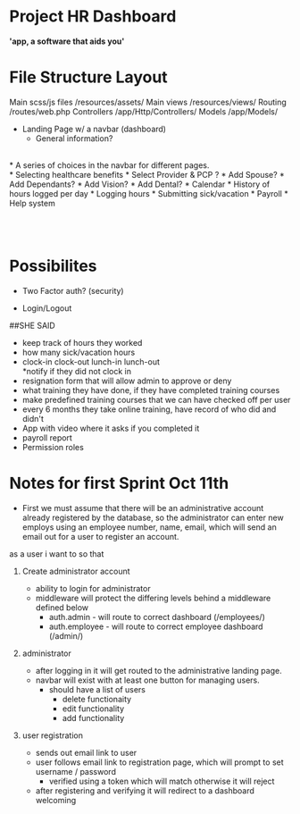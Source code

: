 # Project HR Dashboard
__'app, a software that aids you'__

# File Structure Layout
Main scss/js files  /resources/assets/
Main views          /resources/views/
Routing             /routes/web.php
Controllers         /app/Http/Controllers/
Models              /app/Models/


* Landing Page w/ a navbar (dashboard)
  * General information?
<br>
* A series of choices in the navbar for different pages.
<br>
* Selecting healthcare benefits
  * Select Provider & PCP ? 
  * Add Spouse?
  * Add Dependants?
  * Add Vision?
  * Add Dental?
* Calendar
  * History of hours logged per day
  * Logging hours
  * Submitting sick/vacation
* Payroll
* Help system

<br><br>
# Possibilites
* Two Factor auth? (security)
  
* Login/Logout

##SHE SAID
* keep track of hours they worked 
* how many sick/vacation hours
* clock-in clock-out lunch-in lunch-out  
 *notify if they did not clock in
* resignation form that will allow admin to approve or deny
* what training they have done, if they have completed training courses
 * make predefined training courses that we can have checked off per user
 * every 6 months they take online training, have record of who did and didn't
 * App with video where it asks if you completed it
* payroll report
* Permission roles


# Notes for first Sprint Oct 11th
* First we must assume that there will be an administrative account already registered by the database, so the administrator can enter new employs using an employee number, name, email, which will send an email out for a user to register an account.

as a user i want to so that

1. Create administrator account
	- ability to login for administrator
	- middleware will protect the differing levels behind a middleware defined below
		- auth.admin - will route to correct dashboard  (/employees/)
		- auth.employee - will route to correct employee dashboard (/admin/)

2. administrator
	- after logging in it will get routed to the administrative landing page.
	- navbar will exist with at least one  button for managing users.
		- should have a list of users
			- delete functionaity
			- edit functionality
			- add functionality

3. user registration
	- sends out email link to user
	- user follows email link to registration page, which will prompt to set username / password
		- verified using a token which will match otherwise it will reject
	- after registering and verifying it will redirect to a dashboard welcoming
